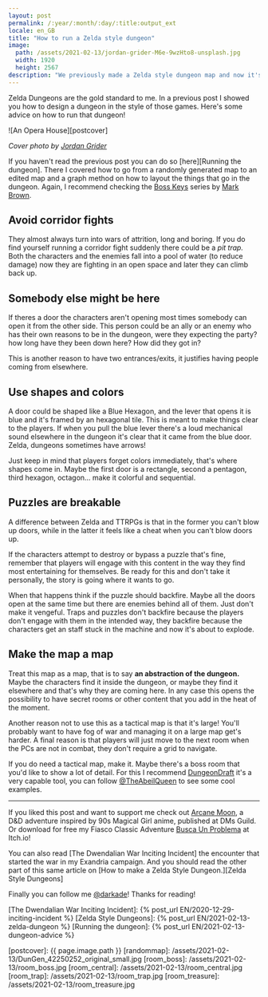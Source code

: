 ```yaml
---
layout: post
permalink: /:year/:month/:day/:title:output_ext
locale: en_GB
title: "How to run a Zelda style dungeon"
image:
  path: /assets/2021-02-13/jordan-grider-M6e-9wzHto8-unsplash.jpg
  width: 1920
  height: 2567
description: "We previously made a Zelda style dungeon map and now it's time to run it. Don't let yourself be intimidated by it, here's a couple things to keep in mind."
---
```


<!--INTRO-->

Zelda Dungeons are the gold standard to me. In a previous post I showed you how to design a dungeon in the style of those games. Here's some advice on how to run that dungeon!

![An Opera House][postcover]

<!--more-->

_Cover photo by [Jordan Grider]_

<!--ABSTRACT-->
If you haven't read the previous post you can do so [here][Running the dungeon]. There I covered how to go from a randomly generated map to an edited map and a graph method on how to layout the things that go in the dungeon. Again, I recommend checking the [Boss Keys] series by [Mark Brown].


## Avoid corridor fights
They almost always turn into wars of attrition, long and boring. If you do find yourself running a corridor fight suddenly there could be a _pit trap._ Both the characters and the enemies fall into a pool of water (to reduce damage) now they are fighting in an open space and later they can climb back up.

## Somebody else might be here
If theres a door the characters aren't opening most times somebody can open it from the other side. This person could be an ally or an enemy who has their own reasons to be in the dungeon, were they expecting the party? how long have they been down here? How did they got in?

This is another reason to have two entrances/exits, it justifies having people coming from elsewhere.

## Use shapes and colors

A door could be shaped like a Blue Hexagon, and the lever that opens it is blue and it's framed by an hexagonal tile. This is meant to make things clear to the players. If when you pull the blue lever there's a loud mechanical sound elsewhere in the dungeon it's clear that it came from the blue door. Zelda, dungeons sometimes have arrows!

Just keep in mind that players forget colors immediately, that's where shapes come in. Maybe the first door is a rectangle, second a pentagon, third hexagon, octagon... make it colorful and sequential.

## Puzzles are breakable

A difference between Zelda and TTRPGs is that in the former you can't blow up doors, while in the latter it feels like a cheat when you can't blow doors up.

If the characters attempt to destroy or bypass a puzzle that's fine, remember that players will engage with this content in the way they find most entertaining for themselves. Be ready for this and don't take it personally, the story is going where it wants to go.

When that happens think if the puzzle should backfire. Maybe all the doors open at the same time but there are enemies behind all of them. Just don't make it vengeful. Traps and puzzles don't backfire because the players don't engage with them in the intended way, they backfire because the characters get an staff stuck in the machine and now it's about to explode.

## Make the map a map

Treat this map as a map, that is to say **an abstraction of the dungeon.** Maybe the characters find it inside the dungeon, or maybe they find it elsewhere and that's why they are coming here. In any case this opens the possibility to have secret rooms or other content that you add in the heat of the moment.

Another reason not to use this as a tactical map is that it's large! You'll probably want to have fog of war and managing it on a large map get's harder. A final reason is that players will just move to the next room when the PCs are not in combat, they don't require a grid to navigate.

If you do need a tactical map, make it. Maybe there's a boss room that you'd like to show a lot of detail. For this I recommend [DungeonDraft] it's a very capable tool, you can follow [@TheAbeilQueen] to see some cool examples.

---

<!--OUTRO-->

If you liked this post and want to support me check out [Arcane Moon], a D&D adventure inspired by 90s Magical Girl anime, published at DMs Guild. Or download for free my Fiasco Classic Adventure [Busca Un Problema] at Itch.io!

You can also read [The Dwendalian War Inciting Incident] the encounter that started the war in my Exandria campaign. And you should read the other part of this same article on [How to make a Zelda Style Dungeon.][Zelda Style Dungeons]

Finally you can follow me [@darkade]! Thanks for reading!

<!--Internal-Links-->
[The Dwendalian War Inciting Incident]: {% post_url EN/2020-12-29-inciting-incident %}
[Zelda Style Dungeons]: {% post_url EN/2021-02-13-zelda-dungeon %}
[Running the dungeon]: {% post_url EN/2021-02-13-dungeon-advice %}

<!--Self Promo-->
[@darkade]: https://dice.camp/@darkade
[#WarlockPixieland]: https://twitter.com/search?q=(%23warlockpixieland)&f=live
[Arcane Moon]: https://bit.ly/ArcaneMoon
[Busca Un Problema]: https://bit.ly/BuscaUnProblema
<!--Images-->

[postcover]: {{ page.image.path }}
[randommap]: /assets/2021-02-13/DunGen_42250252_original_small.jpg
[room_boss]: /assets/2021-02-13/room_boss.jpg
[room_central]: /assets/2021-02-13/room_central.jpg
[room_trap]: /assets/2021-02-13/room_trap.jpg
[room_treasure]: /assets/2021-02-13/room_treasure.jpg

[notation_exit]: /assets/2021-02-13/notation_exit.png
[notation_entrance]: /assets/2021-02-13/notation_entrance.png
[notation_lock]: /assets/2021-02-13/notation_lock.png
[notation_rat_lock]: /assets/2021-02-13/notation_rat_lock.png
[notation_key]: /assets/2021-02-13/notation_key.png
[notation_trap]: /assets/2021-02-13/notation_trap.png
[notation_treasure]: /assets/2021-02-13/notation_treasure.png
[notation_boss]: /assets/2021-02-13/notation_boss.png

[graph01]: /assets/2021-02-13/dungeon_graph_01.jpg
[graph02]: /assets/2021-02-13/dungeon_graph_02.jpg
[graph03]: /assets/2021-02-13/dungeon_graph_03.jpg
[final_map]: /assets/2021-02-13/final_map.png
[final_map_annotated]: /assets/2021-02-13/final_map_annotated.jpg

<!--Credits-->

[Jordan Grider]: https://unsplash.com/@jordangrider

<!--External-Links-->
[Boss Keys]: https://www.youtube.com/watch?v=ouO1R6vFDBo&list=PLc38fcMFcV_ul4D6OChdWhsNsYY3NA5B2
[justification]: https://twitter.com/MortPhilippa/status/1344357808649756674
[Mark Brown]: https://twitter.com/gamemakerstk
[DunGen]: https://dungen.app/dungen/
[master_the_dungeon]: https://www.youtube.com/channel/UCrPmuq5_AJ_DvZ9OXQrFEFw
[Dungeon Scrawl]: https://probabletrain.itch.io/dungeon-scrawl
[Episode 7: The Minish Cap]: https://youtu.be/KEVJXqV7XMc
[DungeonDraft]: https://dungeondraft.net/
[@TheAbeilQueen]: https://twitter.com/TheAbeilQueen
